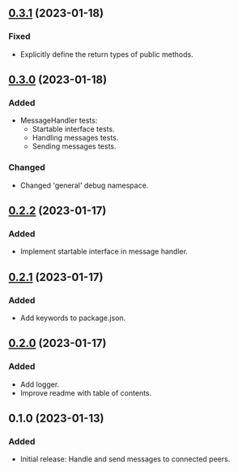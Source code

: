 ## [0.3.1](https://github.com/organicdesign/libp2p-message-handler/compare/v0.3.0...v0.3.1) (2023-01-18)

### Fixed

* Explicitly define the return types of public methods.

## [0.3.0](https://github.com/organicdesign/libp2p-message-handler/compare/v0.2.2...v0.3.0) (2023-01-18)

### Added

* MessageHandler tests:
  * Startable interface tests.
  * Handling messages tests.
  * Sending messages tests.

### Changed

* Changed 'general' debug namespace.

## [0.2.2](https://github.com/organicdesign/libp2p-message-handler/compare/v0.2.1...v0.2.2) (2023-01-17)

### Added

* Implement startable interface in message handler.

## [0.2.1](https://github.com/organicdesign/libp2p-message-handler/compare/v0.2.0...v0.2.1) (2023-01-17)

### Added

* Add keywords to package.json.

## [0.2.0](https://github.com/organicdesign/libp2p-message-handler/compare/v0.1.0...v0.2.0) (2023-01-17)

### Added

* Add logger.
* Improve readme with table of contents.

## 0.1.0 (2023-01-13)

### Added

* Initial release: Handle and send messages to connected peers.
